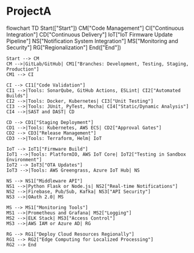 # ProjectA

flowchart TD
    Start(["Start"])
    CM["Code Management"]
    CI["Continuous Integration"]
    CD["Continuous Delivery"]
    IoT["IoT Firmware Update Pipeline"]
    NS["Notification System Integration"]
    MS["Monitoring and Security"]
    RG["Regionalization"]
    End(["End"])

    Start --> CM
    CM -->|GitLab/GitHub| CM1["Branches: Development, Testing, Staging, Production"]
    CM1 --> CI

    CI --> CI1["Code Validation"]
    CI1 -->|Tools: SonarQube, GitHub Actions, ESLint| CI2["Automated Builds"]
    CI2 -->|Tools: Docker, Kubernetes| CI3["Unit Testing"]
    CI3 -->|Tools: JUnit, PyTest, Mocha| CI4["Static/Dynamic Analysis"]
    CI4 -->|SAST and DAST| CD

    CD --> CD1["Staging Deployment"]
    CD1 -->|Tools: Kubernetes, AWS ECS| CD2["Approval Gates"]
    CD2 --> CD3["Release Management"]
    CD3 -->|Tools: Terraform, Helm| IoT

    IoT --> IoT1["Firmware Build"]
    IoT1 -->|Tools: PlatformIO, AWS IoT Core| IoT2["Testing in Sandbox Environment"]
    IoT2 --> IoT3["OTA Updates"]
    IoT3 -->|Tools: AWS Greengrass, Azure IoT Hub| NS

    NS --> NS1["Middleware API"]
    NS1 -->|Python Flask or Node.js| NS2["Real-time Notifications"]
    NS2 -->|Firebase, Pub/Sub, Kafka| NS3["API Security"]
    NS3 -->|OAuth 2.0| MS

    MS --> MS1["Monitoring Tools"]
    MS1 -->|Prometheus and Grafana| MS2["Logging"]
    MS2 -->|ELK Stack| MS3["Access Control"]
    MS3 -->|AWS IAM or Azure AD| RG

    RG --> RG1["Deploy Cloud Resources Regionally"]
    RG1 --> RG2["Edge Computing for Localized Processing"]
    RG2 --> End
